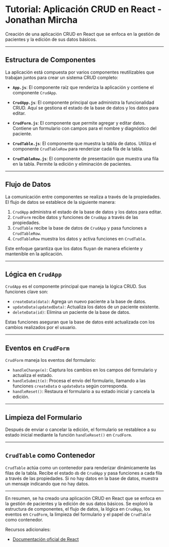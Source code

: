 # Tutorial: Aplicación CRUD en React - Jonathan Mircha 

Creación de una aplicación CRUD en React que se enfoca en la gestión de pacientes y la edición de sus datos básicos. 

---

## Estructura de Componentes

La aplicación está compuesta por varios componentes reutilizables que trabajan juntos para crear un sistema CRUD completo:

- **`App.js`**: El componente raíz que renderiza la aplicación y contiene el componente `CrudApp`.

- **`CrudApp.js`**: El componente principal que administra la funcionalidad CRUD. Aquí se gestiona el estado de la base de datos y los datos para editar.

- **`CrudForm.js`**: El componente que permite agregar y editar datos. Contiene un formulario con campos para el nombre y diagnóstico del paciente.

- **`CrudTable.js`**: El componente que muestra la tabla de datos. Utiliza el componente `CrudTableRow` para renderizar cada fila de la tabla.

- **`CrudTableRow.js`**: El componente de presentación que muestra una fila en la tabla. Permite la edición y eliminación de pacientes.

---

## Flujo de Datos

La comunicación entre componentes se realiza a través de la propiedades. El flujo de datos se establece de la siguiente manera:

1. `CrudApp` administra el estado de la base de datos y los datos para editar.
2. `CrudForm` recibe datos y funciones de `CrudApp` a través de las propiedades.
3. `CrudTable` recibe la base de datos de `CrudApp` y pasa funciones a `CrudTableRow`.
4. `CrudTableRow` muestra los datos y activa funciones en `CrudTable`.

Este enfoque garantiza que los datos fluyan de manera eficiente y mantenible en la aplicación.

---

## Lógica en `CrudApp`

`CrudApp` es el componente principal que maneja la lógica CRUD. Sus funciones clave son:

- `createData(data)`: Agrega un nuevo paciente a la base de datos.
- `updateData(updatedData)`: Actualiza los datos de un paciente existente.
- `deleteData(id)`: Elimina un paciente de la base de datos.

Estas funciones aseguran que la base de datos esté actualizada con los cambios realizados por el usuario.

---

## Eventos en `CrudForm`

`CrudForm` maneja los eventos del formulario:

- `handleChange(e)`: Captura los cambios en los campos del formulario y actualiza el estado.
- `handleSubmit(e)`: Procesa el envío del formulario, llamando a las funciones `createData` o `updateData` según corresponda.
- `handleReset()`: Restaura el formulario a su estado inicial y cancela la edición.

---

## Limpieza del Formulario

Después de enviar o cancelar la edición, el formulario se restablece a su estado inicial mediante la función `handleReset()` en `CrudForm`.

---

## `CrudTable` como Contenedor

`CrudTable` actúa como un contenedor para renderizar dinámicamente las filas de la tabla. Recibe el estado `db` de `CrudApp` y pasa funciones a cada fila a través de las propiedades. Si no hay datos en la base de datos, muestra un mensaje indicando que no hay datos.

---

En resumen, se ha creado una aplicación CRUD en React que se enfoca en la gestión de pacientes y la edición de sus datos básicos. Se exploró la estructura de componentes, el flujo de datos, la lógica en `CrudApp`, los eventos en `CrudForm`, la limpieza del formulario y el papel de `CrudTable` como contenedor. 

Recursos adicionales:
- [Documentación oficial de React](https://reactjs.org/docs/getting-started.html)
